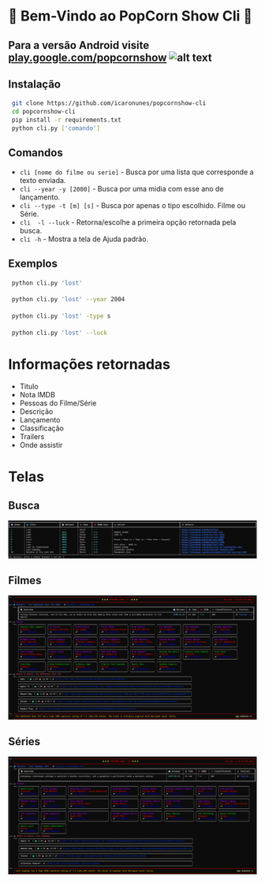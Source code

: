 # :corn: Bem-Vindo ao PopCorn Show Cli :corn:
## Para a versão Android visite [play.google.com/popcornshow](https://play.google.com/store/apps/details?id=br.com.icaro.filme) ![alt text](https://firebasestorage.googleapis.com/v0/b/livro-android-1327.appspot.com/o/ic_launcher.png?alt=media&token=46723f6c-331e-4ae9-a5c2-1b930d42aca7)


## Instalação
```bash
 git clone https://github.com/icaronunes/popcornshow-cli
 cd popcornshow-cli
 pip install -r requirements.txt
 python cli.py ['comando']
```

## Comandos

* `cli [nome do filme ou serie]` - Busca por uma lista que corresponde a texto enviada.
* `cli --year -y [2000]` - Busca por uma midia com esse ano de lançamento.
* `cli --type -t [m] [s]` - Busca por apenas o tipo escolhido. Filme ou Série.
* `cli  -l --luck` - Retorna/escolhe a primeira opção retornada pela busca.
* `cli -h` - Mostra a tela de Ajuda padrão.

## Exemplos

```bash
 python cli.py 'lost'
 
 python cli.py 'lost' --year 2004

 python cli.py 'lost' -type s    

 python cli.py 'lost' --luck
```

# Informações retornadas
- Titulo
- Nota IMDB
- Pessoas do Filme/Série
- Descrição
- Lançamento
- Classificação
- Trailers
- Onde assistir   

# Telas
## Busca 
![](assets/cli_search.png)

## Filmes
![](assets/show_movie.png)  
  
## Séries
![](assets/show_serie.png)  
